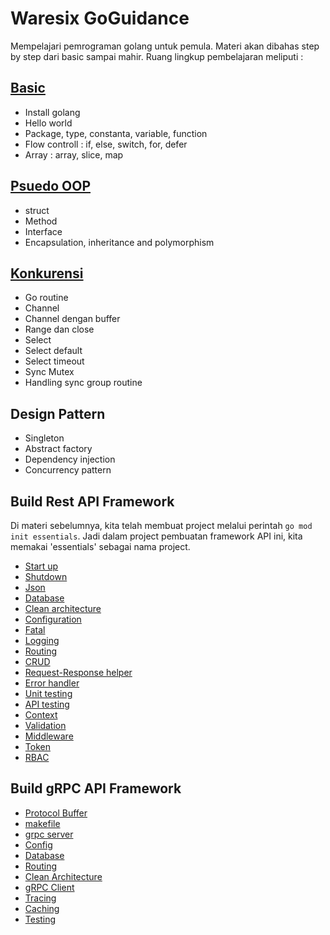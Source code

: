 # Waresix GoGuidance
Mempelajari pemrograman golang untuk pemula. Materi akan dibahas step by step dari basic sampai mahir. Ruang lingkup pembelajaran meliputi :

## [Basic](./basic.md)
- Install golang
- Hello world
- Package, type, constanta, variable, function
- Flow controll : if, else, switch, for, defer
- Array : array, slice, map

## [Psuedo OOP](./pseudo_oop.md)
- struct
- Method
- Interface
- Encapsulation, inheritance and polymorphism

## [Konkurensi](./konkurensi.md)
- Go routine
- Channel
- Channel dengan buffer
- Range dan close
- Select
- Select default
- Select timeout
- Sync Mutex
- Handling sync group routine

## Design Pattern
- Singleton
- Abstract factory
- Dependency injection
- Concurrency pattern

## Build Rest API Framework
Di materi sebelumnya, kita telah membuat project melalui perintah `go mod init essentials`. Jadi dalam project pembuatan framework API ini, kita memakai 'essentials' sebagai nama project.
- [Start up](./start-up.md)
- [Shutdown](./shutdown.md)
- [Json](./json.md)
- [Database](./database.md)
- [Clean architecture](./clean-architecture.md)
- [Configuration](./configuration.md)
- [Fatal](./fatal.md)
- [Logging](./logging.md)
- [Routing](./routing.md)
- [CRUD](./crud.md)
- [Request-Response helper](./request-response-helper.md)
- [Error handler](./error-handler.md)
- [Unit testing](./unit-testing.md)
- [API testing](./api-testing.md)
- [Context](./context.md)
- [Validation](./validation.md)
- [Middleware](./middleware.md)
- [Token](./token.md)
- [RBAC](./rbac.md)

## Build gRPC API Framework
- [Protocol Buffer](./grpc-protobuf.md)
- [makefile](./makefile.md)
- [grpc server](./grpc-server.md)
- [Config](./grpc-config.md)
- [Database](./grpc-database.md)
- [Routing](./grpc-routing.md)
- [Clean Architecture](./grpc-clean-architecture.md)
- [gRPC Client](./grpc-client.md)
- [Tracing](./grpc-tracing.md)
- [Caching](./grpc-caching.md)
- [Testing](./grpc-testing.md)
